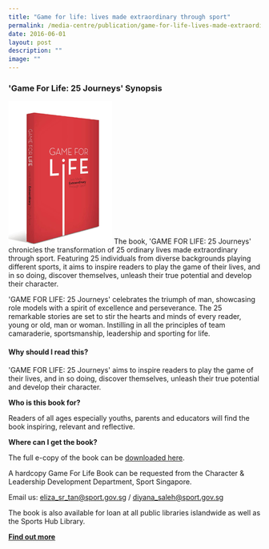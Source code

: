 ```yaml
---
title: "Game for life: lives made extraordinary through sport"
permalink: /media-centre/publication/game-for-life-lives-made-extraordinary-through-sport/
date: 2016-06-01
layout: post
description: ""
image: ""
---
```

### **'Game For Life: 25 Journeys' Synopsis**
  
![Book: Game For Life](/images/Media%20Centre/Publication/books.png)
The book, 'GAME FOR LIFE: 25 Journeys' chronicles the transformation of 25 ordinary lives made extraordinary through sport. Featuring 25 individuals from diverse backgrounds playing different sports, it aims to inspire readers to play the game of their lives, and in so doing, discover themselves, unleash their true potential and develop their character.  
  
'GAME FOR LIFE: 25 Journeys' celebrates the triumph of man, showcasing role models with a spirit of excellence and perseverance. The 25 remarkable stories are set to stir the hearts and minds of every reader, young or old, man or woman. Instilling in all the principles of team camaraderie, sportsmanship, leadership and sporting for life.

#### **Why should I read this?**

'GAME FOR LIFE: 25 Journeys' aims to inspire readers to play the game of their lives, and in so doing, discover themselves, unleash their true potential and develop their character.  
  
**Who is this book for?**  
  
Readers of all ages especially youths, parents and educators will find the book inspiring, relevant and reflective.  
  
**Where can I get the book?**  
  
The full e-copy of the book can be [downloaded here](https://www.sportsingapore.gov.sg/-/media/SSC/Corporate/Files/Sports-Education/Sports-Leadership/GFL-Book/Game-For-Life-Book_Full-Version.ashx?la=en&hash=98045A427855F3527CF3F1BABD850D795F8B068C).  
  
A hardcopy Game For Life Book can be requested from the Character & Leadership Development Department, Sport Singapore.  
  
Email us: [eliza_sr_tan@sport.gov.sg](mailto:eliza_sr_tan@sport.gov.sg) / [diyana_saleh@sport.gov.sg](mailto:diyana_saleh@sport.gov.sg)  
  
The book is also available for loan at all public libraries islandwide as well as the Sports Hub Library.  
  
[**Find out more**](https://www.sportsingapore.gov.sg/Sports-Education/Sports-Leadership/Game-For-Life/Book)